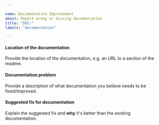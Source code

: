 ```yaml
---

name: Documentation Improvement
about: Report wrong or missing documentation
title: "DOC:"
labels: "documentation"

---
```


#### Location of the documentation

Provide the location of the documentation, e.g. an URL to a section of the readme.

#### Documentation problem

Provide a description of what documentation you believe needs to be fixed/improved.

#### Suggested fix for documentation

Explain the suggested fix and **why** it's better than the existing documentation.

